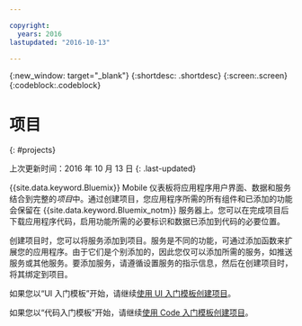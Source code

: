 ```yaml
---

copyright:
  years: 2016
lastupdated: "2016-10-13"

---
```

{:new_window: target="_blank"}
{:shortdesc: .shortdesc}
{:screen:.screen}
{:codeblock:.codeblock}

# 项目
{: #projects}

上次更新时间：2016 年 10 月 13 日
{: .last-updated}

{{site.data.keyword.Bluemix}} Mobile 仪表板将应用程序用户界面、数据和服务结合到完整的*项目*中。通过创建项目，您应用程序所需的所有组件和已添加的功能会保留在 {{site.data.keyword.Bluemix_notm}} 服务器上。您可以在完成项目后下载应用程序代码，启用功能所需的必要标识和数据已添加到代码的必要位置。

创建项目时，您可以将服务添加到项目。服务是不同的功能，可通过添加函数来扩展您的应用程序。由于它们是个别添加的，因此您仅可以添加所需的服务，如推送服务或其他服务。要添加服务，请遵循设置服务的指示信息，然后在创建项目时，将其绑定到项目。

如果您以“UI 入门模板”开始，请继续[使用 UI 入门模板创建项目](projects_ui.html)。

如果您以“代码入门模板”开始，请继续[使用 Code 入门模板创建项目](projects_code.html)。
